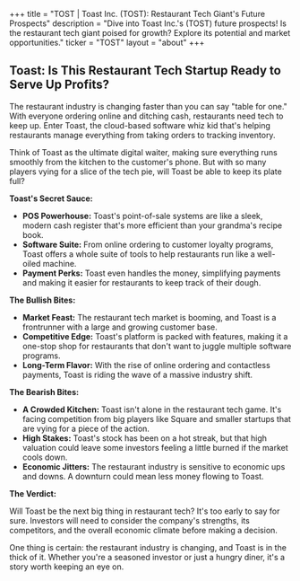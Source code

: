 +++
title = "TOST |  Toast Inc. (TOST): Restaurant Tech Giant's Future Prospects"
description = "Dive into Toast Inc.'s (TOST) future prospects! Is the restaurant tech giant poised for growth? Explore its potential and market opportunities."
ticker = "TOST"
layout = "about"
+++

        


## Toast: Is This Restaurant Tech Startup Ready to Serve Up Profits?

The restaurant industry is changing faster than you can say "table for one."  With everyone ordering online and ditching cash, restaurants need tech to keep up. Enter Toast, the cloud-based software whiz kid that's helping restaurants manage everything from taking orders to tracking inventory. 

Think of Toast as the ultimate digital waiter, making sure everything runs smoothly from the kitchen to the customer's phone. But with so many players vying for a slice of the tech pie, will Toast be able to keep its plate full? 

**Toast's Secret Sauce:**

* **POS Powerhouse:** Toast's point-of-sale systems are like a sleek, modern cash register that's more efficient than your grandma's recipe book.
* **Software Suite:**  From online ordering to customer loyalty programs, Toast offers a whole suite of tools to help restaurants run like a well-oiled machine.
* **Payment Perks:** Toast even handles the money, simplifying payments and making it easier for restaurants to keep track of their dough.

**The Bullish Bites:**

* **Market Feast:** The restaurant tech market is booming, and Toast is a frontrunner with a large and growing customer base.  
* **Competitive Edge:**  Toast's platform is packed with features, making it a one-stop shop for restaurants that don't want to juggle multiple software programs. 
* **Long-Term Flavor:**  With the rise of online ordering and contactless payments, Toast is riding the wave of a massive industry shift. 

**The Bearish Bites:**

* **A Crowded Kitchen:** Toast isn't alone in the restaurant tech game. It's facing competition from big players like Square and smaller startups that are vying for a piece of the action. 
* **High Stakes:** Toast's stock has been on a hot streak, but that high valuation could leave some investors feeling a little burned if the market cools down.
* **Economic Jitters:**  The restaurant industry is sensitive to economic ups and downs. A downturn could mean less money flowing to Toast. 

**The Verdict:**

Will Toast be the next big thing in restaurant tech?  It's too early to say for sure.  Investors will need to consider the company's strengths, its competitors, and the overall economic climate before making a decision.  

One thing is certain: the restaurant industry is changing, and Toast is in the thick of it.  Whether you're a seasoned investor or just a hungry diner, it's a story worth keeping an eye on. 

        